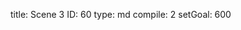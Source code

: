 title:          Scene 3
ID:             60
type:           md
compile:        2
setGoal:        600


